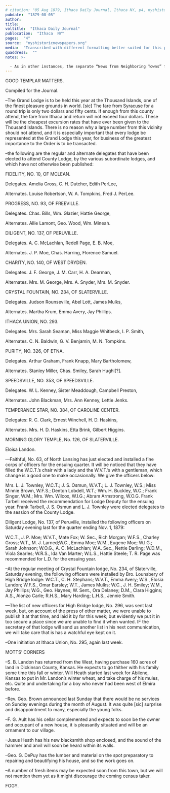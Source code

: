 ```yaml
---
# citation: "05 Aug 1879, Ithaca Daily Journal, Ithaca NY, p4, nyshistoricnewspapers.org."
pubdate:  "1879-08-05"
author: 
title: 
voltitle:  "Ithaca Daily Journal"
publocation:  "Ithaca  NY"
pages:  "4"
source:  "nyshistoricnewspapers.org"
media:  "Transcribed with different formatting better suited for this presentation."
quaddress:  ""
notes: >-

  - As in other instances, the separate “News from Neighboring Towns” for those locations that were home to Good Templars lodges had more to say about Grand Lodge participation in the Ithaca Daily Journal on this day.
---
```


GOOD TEMPLAR MATTERS.

Compiled for the Journal.

–The Grand Lodge is to be held this year at the Thousand Islands, one of the finest pleasure grounds in world. [sic] The fare from Syracuse for a round trip is only two dollars and fifty cents. If enough from this county attend, the fare from Ithaca and return will not exceed four dollars. These will be the cheapest excursion rates that have ever been given to the Thousand Islands. There is no reason why a large number from this vicinity should not attend, and it is especially important that every lodge be represented at the Grand Lodge this year, for business of the greatest importance to the Order is to be transacted.

–the following are the regular and alternate delegates that have been elected to attend County Lodge, by the various subordinate lodges, and which have not otherwise been published:

FIDELITY, NO. 10, OF MCLEAN.

Delegates. Amelia Gross, C. H. Dutcher, Edith PerLee,

Alternates. Louise Robertson, W. A. Tompkins, Fred J. PerLee.

PROGRESS, NO. 93, OF FREEVILLE.

Delegates. Chas. Bills, Wm. Glazier, Hattie George,

Alternates. Allie Lamont, Geo. Wood, Wm. Mineah.

DILIGENT, NO. 137, OF PERUVILLE.

Delegates. A. C. McLachlan, Redell Page, E. B. Moe,

Alternates. J. P. Moe, Chas. Harring, Florence Samuel.

CHARITY, NO. 140, OF WEST DRYDEN.

Delegates. J. F. George, J. M. Carr, H. A. Dearman,

Alternates. Mrs. M. George, Mrs. A. Snyder, Mrs. M. Snyder.

CRYSTAL FOUNTAIN, NO. 234, OF SLATERVILLE.

Delegates. Judson Rounseville, Abel Lott, James Mulks,

Alternates. Martha Krum, Emma Avery, Jay Phillips.

ITHACA UNION, NO. 293.

Delegates. Mrs. Sarah Seaman, Miss Maggie Whitbeck, I. P. Smith,

Alternates. C. N. Baldwin, G. V. Benjamin,  M. N. Tompkins.

PURITY, NO. 326, OF ETNA.

Delegates. Arthur Graham, Frank Knapp, Mary Bartholomew,

Alternates. Stanley Miller, Chas. Smiley, Sarah Hughl[?].

SPEEDSVILLE, NO. 353, OF SPEEDSVILLE.

Delegates. W. L. Kenney, Sister Meaddough, Campbell Preston,

Alternates. John Blackman, Mrs. Ann Kenney, Lettie Jenks.

TEMPERANCE STAR, NO. 384, OF CAROLINE CENTER.

Delegates: R. C. Clark, Ernest Winchell, H. D. Haskins,

Alternates. Mrs. H. D. Haskins, Etta Brink, Gilbert Higgins.

MORNING GLORY TEMPLE, No. 126, OF SLATERVILLE.

Eloisa Landon.

—Faithful, No. 63, of North Lansing has just elected and installed a fine corps of officers for the ensuing quarter. It will be noticed that they have filled the W.C.T.’s chair with a lady and the W.V.T.’s with a gentleman, which change is a good one to make occasionally. We give the officers below:

Mrs. L. J. Townley, W.C.T.; J. S. Osmun, W.V.T.; L. J. Townley, W.S.; Miss Minnie Brown, W.F.S.; Denton Lobdell, W.T.; Wm. H. Buckley, W.C.; Frank Singer, W.M.; Mrs. Wm. Wilcox, W.I.G.; Abram Armstrong, W.O.G. Frank Tarbell received the recommendation for Lodge Deputy for the ensuing year. Frank Tarbell, J. S. Osmun and L. J. Townley were elected delegates to the session of the County Lodge.

Diligent Lodge, No. 137, of Peruville, installed the following officers on Saturday evening last for the quarter ending Nov. 1, 1879:

W.C.T., J. P. Moe; W.V.T., Mate Fox; W. Sec., Rich Morgan; W.F.S., Charley Gross; W.T., M. J. Larned;W.C., Emma Moe; W.M., Eugene Moe; W.I.G.; Sarah Johnson; W.O.G., A. C. McLachlan; W.A. Sec., Nettie Darling; W.D.M., Viola Searles; W.R.S., Ida Van Marter; W.L.S., Hattie Steele; T. R. Page was recommended for L.D. for the ensuing year.

–At the regular meeting of Crystal Fountain lodge, No. 234, of Slaterville, Saturday evening, the following officers were installed by Bro. Lounsbery of High Bridge lodge: W.C.T., C. H. Stephans; W.V.T., Emma Avery; W.S., Elosia Landon; W.F.S., Omar Earsley; W.T., James Mulks; W.C., J. H. Smiley; W.M., Jay Phillips; W.G., Geo. Haynes; W. Sent., Ora Delaney; D.M., Clara Higgins; A.S., Alonzo Carle; R.H.S., Mary Harding; L.H.S., Jennie Smith.

—The list of new officers for High Bridge lodge, No. 296, was sent last week, but, on account of the press of other matter, we were unable to publish it at that time, and laid it by for this week; but evidently we put it in too secure a place since we are unable to find it when wanted. IF the secretary of that lodge will send us another list in his next communication, we will take care that is has a watchful eye kept on it.

–One initiation at Ithaca Union, No. 295, again last week.

MOTTS’ CORNERS

–S. B. Landon has returned from the West, having purchase 160 acres of land in Dickinson County, Kansas. He expects to go thither with his family some time this fall or winter. Will Heath started last week for Abilene, Kansas to put in Mr. Landon’s winter wheat, and take charge of his mules, etc. Quite and undertaking for a boy who never had been west of Elmira before.

–Rev. Geo. Brown announced last Sunday that there would be no services on Sunday evenings during the month of August. It was quite [sic] surprise and disappointment to many, especially the young folks.

–F. G. Ault has his cellar complemented and expects to soon be the owner and occupant of a new house, it is pleasantly situated and will be an ornament to our village.

–Jusus Heath has his new blacksmith shop enclosed, and the sound of the hammer and anvil will soon be heard within its walls.

–Geo. G. DePuy has the lumber and material on the spot preparatory to repairing and beautifying his house, and so the work goes on.

–A number of fresh items may be expected soon from this town, but we will not mention them yet as it might discourage the coming census taker.

FOGY.

